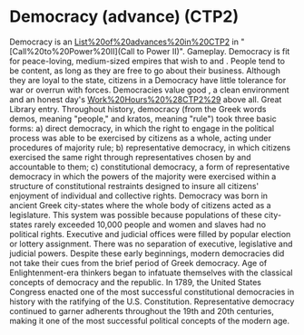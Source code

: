 # Democracy (advance) (CTP2)

Democracy is an [List%20of%20advances%20in%20CTP2](advance) in "[Call%20to%20Power%20II](Call to Power II)".
Gameplay.
Democracy is fit for peace-loving, medium-sized empires that wish to and . People tend to be content, as long as they are free to go about their business. Although they are loyal to the state, citizens in a Democracy have little tolerance for war or overrun with forces. Democracies value good , a clean environment and an honest day's [Work%20Hours%20%28CTP2%29](Work) above all.
Great Library entry.
Throughout history, democracy (from the Greek words demos, meaning "people," and kratos, meaning "rule") took three basic forms: a) direct democracy, in which the right to engage in the political process was able to be exercised by citizens as a whole, acting under procedures of majority rule; b) representative democracy, in which citizens exercised the same right through representatives chosen by and accountable to them; c) constitutional democracy, a form of representative democracy in which the powers of the majority were exercised within a structure of constitutional restraints designed to insure all citizens' enjoyment of individual and collective rights.
Democracy was born in ancient Greek city-states where the whole body of citizens acted as a legislature. This system was possible because populations of these city-states rarely exceeded 10,000 people and women and slaves had no political rights. Executive and judicial offices were filled by popular election or lottery assignment. There was no separation of executive, legislative and judicial powers. Despite these early beginnings, modern democracies did not take their cues from the brief period of Greek democracy. Age of Enlightenment-era thinkers began to infatuate themselves with the classical concepts of democracy and the republic. In 1789, the United States Congress enacted one of the most successful constitutional democracies in history with the ratifying of the U.S. Constitution. Representative democracy continued to garner adherents throughout the 19th and 20th centuries, making it one of the most successful political concepts of the modern age.
